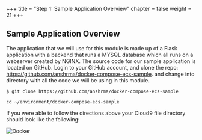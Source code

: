 +++
title = "Step 1: Sample Application Overview"
chapter = false
weight = 21
+++

## Sample Application Overview

The application that we will use for this module is made up of a Flask application with a backend that runs a MYSQL database which all runs on a webserver created by NGINX. The source code for our sample application is located on GitHub. Login to your GitHub account, and clone the repo: https://github.com/anshrma/docker-compose-ecs-sample. and change into directory with all the code we will be using in this module. 

```
$ git clone https://github.com/anshrma/docker-compose-ecs-sample
```
```
cd ~/environment/docker-compose-ecs-sample
```

If you were able to follow the directions above your Cloud9 file directory should look like the following:

![Docker](/images/docker-clone.png)